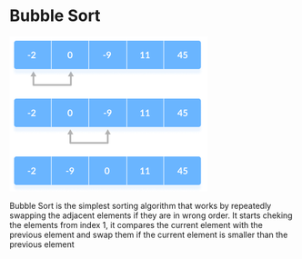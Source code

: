 # Bubble Sort


![alt text](https://github.com/project-mlx/ADS/blob/main/BubbleSort/Bubble-sort-2.png)


Bubble Sort is the simplest sorting algorithm that works by repeatedly swapping the adjacent elements if they are in wrong order. It starts cheking the elements from index 1, it compares the current element with the previous element and swap them if the current element is smaller than the previous element
